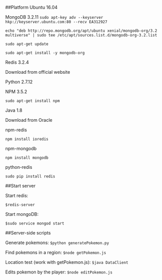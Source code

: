 
##Platform
Ubuntu 16.04

MongoDB 3.2.11
`sudo apt-key adv --keyserver hkp://keyserver.ubuntu.com:80 --recv EA312927`

`echo "deb http://repo.mongodb.org/apt/ubuntu xenial/mongodb-org/3.2 multiverse" | sudo tee /etc/apt/sources.list.d/mongodb-org-3.2.list`

`sudo apt-get update`

`sudo apt-get install -y mongodb-org`

Redis 3.2.4

Download from official website

Python 2.7.12

NPM 3.5.2 

`sudo apt-get install npm`

Java 1.8

Download from Oracle

npm-redis

`npm install ioredis`

npm-mongodb

`npm install mongodb`

python-redis

`sudo pip install redis`

##Start server

Start redis:

`$redis-server`

Start mongoDB:

`$sudo service mongod start`

##Server-side scripts

Generate pokemons:
`$python generatePokemon.py`

Find pokemons in a region:
`$node getPokemon.js ` 

Location test (work with getPokemon.js):
`$java DataClient`

Edits pokemon by the player:
`$node editPokemon.js`

